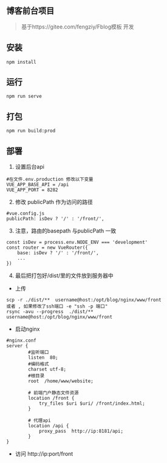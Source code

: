 ## 博客前台项目

> 基于https://gitee.com/fengziy/Fblog模板 开发

## 安装
```
npm install
```
## 运行
```
npm run serve
```

## 打包
```
npm run build:prod
```

## 部署

1. 设置后台api 
```
#在文件.env.production 修改以下变量
VUE_APP_BASE_API = /api
VUE_APP_PORT = 8282

```
2. 修改 publicPath  作为访问的路径 
```
#vue.config.js
publicPath: isDev ? '/' : '/front/',
```

3. 注意，路由的basepath 与publicPath 一致
```
const isDev = process.env.NODE_ENV === 'development'
const router = new VueRouter({
	base: isDev ? '/' : '/front/',
    ...
})
```
4. 最后把打包好/dist/里的文件放到服务器中
- 上传
```shell script
scp -r ./dist/**  username@host:/opt/blog/nginx/www/front
或者 , 如果修改了ssh端口 -e "ssh -p 端口" 
rsync -avu --progress  ./dist/**  username@host:/opt/blog/nginx/www/front

```
- 启动nginx 
```
#nginx.conf
server {
        #监听端口
        listen  80;
        #编码格式
        charset utf-8;
        #根目录
        root  /home/www/website;

        # 前端门户静态文件资源
        location /front {
            try_files $uri $uri/ /front/index.html;
        }

        # 代理api
        location /api {
            proxy_pass  http://ip:8181/api;
        }
}
```
- 访问 http://ip:port/front